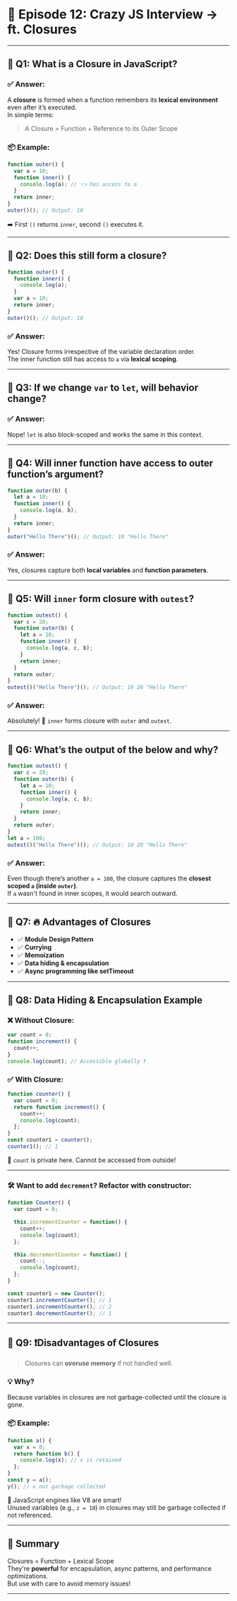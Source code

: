# 🎥 Episode 12: Crazy JS Interview → ft. Closures

---

## 📌 Q1: What is a Closure in JavaScript?

### ✅ Answer:
A **closure** is formed when a function remembers its **lexical environment** even after it’s executed.  
In simple terms:  
> A Closure = Function + Reference to its Outer Scope

### 📦 Example:
```js
function outer() {
  var a = 10;
  function inner() {
    console.log(a); // 👈 has access to a
  }
  return inner;
}
outer()(); // Output: 10
```
➡️ First `()` returns `inner`, second `()` executes it.

---

## 📌 Q2: Does this still form a closure?

```js
function outer() {
  function inner() {
    console.log(a);
  }
  var a = 10;
  return inner;
}
outer()(); // Output: 10
```

### ✅ Answer:
Yes! Closure forms irrespective of the variable declaration order.  
The inner function still has access to `a` via **lexical scoping**.

---

## 📌 Q3: If we change `var` to `let`, will behavior change?

### ✅ Answer:
Nope! `let` is also block-scoped and works the same in this context.

---

## 📌 Q4: Will inner function have access to outer function’s argument?

```js
function outer(b) {
  let a = 10;
  function inner() {
    console.log(a, b);
  }
  return inner;
}
outer("Hello There")(); // Output: 10 "Hello There"
```

### ✅ Answer:
Yes, closures capture both **local variables** and **function parameters**.

---

## 📌 Q5: Will `inner` form closure with `outest`?

```js
function outest() {
  var c = 20;
  function outer(b) {
    let a = 10;
    function inner() {
      console.log(a, c, b);
    }
    return inner;
  }
  return outer;
}
outest()("Hello There")(); // Output: 10 20 "Hello There"
```

### ✅ Answer:
Absolutely! 🔐 `inner` forms closure with `outer` and `outest`.

---

## 📌 Q6: What’s the output of the below and why?

```js
function outest() {
  var c = 20;
  function outer(b) {
    let a = 10;
    function inner() {
      console.log(a, c, b);
    }
    return inner;
  }
  return outer;
}
let a = 100;
outest()("Hello There")(); // Output: 10 20 "Hello There"
```

### ✅ Answer:
Even though there’s another `a = 100`, the closure captures the **closest scoped `a` (inside `outer`)**.  
If `a` wasn't found in inner scopes, it would search outward.

---

## 📌 Q7: 🔥 Advantages of Closures

- ✅ **Module Design Pattern**
- ✅ **Currying**
- ✅ **Memoization**
- ✅ **Data hiding & encapsulation**
- ✅ **Async programming like setTimeout**

---

## 📌 Q8: Data Hiding & Encapsulation Example

### ❌ Without Closure:
```js
var count = 0;
function increment() {
  count++;
}
console.log(count); // Accessible globally ❗️
```

### ✅ With Closure:
```js
function counter() {
  var count = 0;
  return function increment() {
    count++;
    console.log(count);
  };
}
const counter1 = counter();
counter1(); // 1
```
🔐 `count` is private here. Cannot be accessed from outside!

---

### 🛠 Want to add `decrement`? Refactor with constructor:

```js
function Counter() {
  var count = 0;

  this.incrementCounter = function() {
    count++;
    console.log(count);
  };

  this.decrementCounter = function() {
    count--;
    console.log(count);
  };
}

const counter1 = new Counter();
counter1.incrementCounter(); // 1
counter1.incrementCounter(); // 2
counter1.decrementCounter(); // 1
```

---

## 📌 Q9: ❗️Disadvantages of Closures

> Closures can **overuse memory** if not handled well.

### 💡 Why?
Because variables in closures are not garbage-collected until the closure is gone.

### 📦 Example:
```js
function a() {
  var x = 0;
  return function b() {
    console.log(x); // x is retained
  };
}
const y = a();
y(); // x not garbage collected
```

🧹 JavaScript engines like V8 are smart!  
Unused variables (e.g., `z = 10`) in closures may still be garbage collected if not referenced.

---

## 🧠 Summary

Closures = Function + Lexical Scope  
They're **powerful** for encapsulation, async patterns, and performance optimizations.  
But use with care to avoid memory issues!

---
